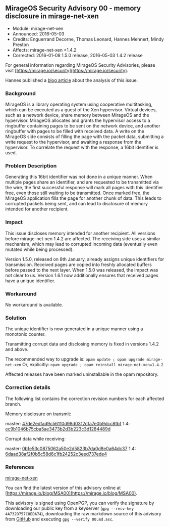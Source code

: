 ## MirageOS Security Advisory 00 - memory disclosure in mirage-net-xen

- Module:       mirage-net-xen
- Announced:    2016-05-03
- Credits:      Enguerrand Decorne, Thomas Leonard, Hannes Mehnert, Mindy Preston
- Affects:      mirage-net-xen <1.4.2
- Corrected:    2016-01-08 1.5.0 release, 2016-05-03 1.4.2 release

For general information regarding MirageOS Security Advisories,
please visit [https://mirage.io/security](https://mirage.io/security).

Hannes published a [blog article](https://hannes.nqsb.io/Posts/BadRecordMac) about
the analysis of this issue.

### Background

MirageOS is a library operating system using cooperative multitasking, which can
be executed as a guest of the Xen hypervisor.  Virtual devices, such as a
network device, share memory between MirageOS and the hypervisor.  MirageOS
allocates and grants the hypervisor access to a ringbuffer containing pages to
be sent on the network device, and another ringbuffer with pages to be filled
with received data.  A write on the MirageOS side consists of filling the page
with the packet data, submitting a write request to the hypervisor, and awaiting
a response from the hypervisor.  To correlate the request with the response, a
16bit identifier is used.

### Problem Description

Generating this 16bit identifier was not done in a unique manner.  When multiple
pages share an identifier, and are requested to be transmitted via the wire, the
first successful response will mark all pages with this identifier free, even
those still waiting to be transmitted.  Once marked free, the MirageOS
application fills the page for another chunk of data.  This leads to corrupted
packets being sent, and can lead to disclosure of memory intended for another
recipient.

### Impact

This issue discloses memory intended for another recipient.  All versions before
mirage-net-xen 1.4.2 are affected.  The receiving side uses a similar mechanism,
which may lead to corrupted incoming data (eventually even mutated while being
processed).

Version 1.5.0, released on 8th January, already assigns unique identifiers for
transmission.  Received pages are copied into freshly allocated buffers before
passed to the next layer.  When 1.5.0 was released, the impact was not clear to
us.  Version 1.6.1 now additionally ensures that received pages have a unique
identifier.

### Workaround

No workaround is available.

### Solution

The unique identifier is now generated in a unique manner using a monotonic
counter.

Transmitting corrupt data and disclosing memory is fixed in versions 1.4.2 and
above.

The recommended way to upgrade is: `opam update ; opam upgrade mirage-net-xen`
Or, explicitly: `opam upgrade ; opam reinstall mirage-net-xen=1.4.2`

Affected releases have been marked uninstallable in the opam repository.

### Correction details

The following list contains the correction revision numbers for each
affected branch.

Memory disclosure on transmit:

master: [47de2edfad9c56110d98d0312c1a7e0b9dcc8fbf](https://github.com/mirage/mirage-net-xen/commit/47de2edfad9c56110d98d0312c1a7e0b9dcc8fbf)
1.4: [ec9b1046b75cba5ae3473b2d3b223c3d1284489d](https://github.com/mirage/mirage-net-xen/commit/ec9b1046b75cba5ae3473b2d3b223c3d1284489d)

Corrupt data while receiving:

master: [0b1e53c0875062a50e2d5823b7da0d8e0a64dc37](https://github.com/mirage/mirage-net-xen/commit/0b1e53c0875062a50e2d5823b7da0d8e0a64dc37)
1.4: [6daad38af2f0b5c58d6c1fb24252c3eed737ede4](https://github.com/mirage/mirage-net-xen/commit/6daad38af2f0b5c58d6c1fb24252c3eed737ede4)

### References

[mirage-net-xen](https://github.com/mirage/mirage-net-xen)

You can find the latest version of this advisory online at
[https://mirage.io/blog/MSA00](https://mirage.io/blog/MSA00).

This advisory is signed using OpenPGP, you can verify the signature
by downloading our public key from a keyserver (`gpg --recv-key 4A732D757C0EDA74`),
downloading the raw markdown source of this advisory from [GitHub](https://raw.githubusercontent.com/mirage/mirage-www/master/tmpl/advisories/00.txt.asc)
and executing `gpg --verify 00.md.asc`.
